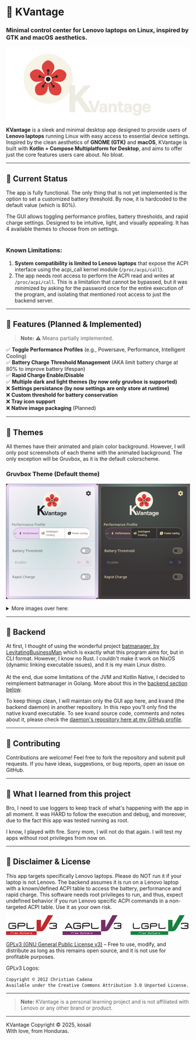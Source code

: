 # 🌸 KVantage
### Minimal control center for Lenovo laptops on Linux, inspired by GTK and macOS aesthetics.

![KVantage logo](repo_images/main_logo.png)

**KVantage** is a sleek and minimal desktop app designed to provide users of **Lenovo laptops** running Linux with easy access to essential device settings. Inspired by the clean aesthetics of **GNOME (GTK)** and **macOS**, KVantage is built with **Kotlin + Compose Multiplatform for Desktop**, and aims to offer just the core features users care about. No bloat.

---

## 🌻 Current Status
The app is fully functional. The only thing that is not yet implemented is the option to set a customized battery threshold. By now, it is hardcoded to the default value (which is 80%).

The GUI allows toggling performance profiles, battery thresholds, and rapid charge settings. Designed to be intuitive, light, and visually appealing. It has 4 available themes to choose from on settings.
  <br><br>

### **Known Limitations:**
  1. **System compatibility is limited to Lenovo laptops** that expose the ACPI interface using the acpi_call kernel module (`/proc/acpi/call`).
  2. The app needs root access to perform the ACPI read and writes at `/proc/acpi/call`. This is a limitation that cannot be bypassed, but it was minimized by asking for the password once for the entire execution of the program, and isolating that mentioned root access to just the backend server.

[//]: # (### **Known bugs:**)
[//]: # (* **No bugs found so far.**)

---

## 🌹 Features (Planned & Implemented)

> **Note:** ⚠️  Means partially implemented.

✅ **Toggle Performance Profiles** (e.g., Powersave, Performance, Intelligent Cooling)  
✅ **Battery Charge Threshold Management**  (AKA limit battery charge at 80% to improve battery lifespan)  
✅ **Rapid Charge Enable/Disable**  
✅ **Multiple dark and light themes (by now only gruvbox is supported)**   
❌ **Settings persistance (by now settings are only store at runtime)**  
❌ **Custom threshold for battery conservation**  
❌ **Tray icon support**  
❌ **Native image packaging** (Planned)

---
##  🪻 Themes
All themes have their animated and plain color background. However, I will only post screenshots of each theme with the animated background. The only exception will be Gruvbox, as it is the default colorscheme.

### Gruvbox Theme (Default theme)
![Animated Background ON with Gruvbox theme](repo_images/gruvbox_theme_1.png)
<details>
  <summary>More images over here:</summary>

### Gruvbox Theme (Animated theme disabled)
![Animated Background OFF with Gruvbox theme](repo_images/gruvbox_theme_2.png)

### Material You Theme
![Animated Background ON with Material theme](repo_images/material_theme.png)

### Kanagawa Theme
![Animated Background ON with Kanagawa theme](repo_images/kanagawa_theme.png)

### Dracula Theme
![Animated Background ON with Dracula theme](repo_images/dracula_theme.png)


[//]: # (![Settings]&#40;repo_images/gruvbox_theme_3.png&#41;)

</details>

---
##  🪷 Backend
At first, I thought of using the wonderful project [batmanager, by LevitatingBusinessMan](https://github.com/LevitatingBusinessMan/batmanager) which is exactly what this program aims for, but in CLI format. However, I know no Rust. I couldn't make it work on NixOS (dynamic linking executable issues), and it is my main Linux distro.<br><br>
At the end, due some limitations of the JVM and Kotlin Native, I decided to reimplement batmanager in Golang. More about this in the [backend section below](#backend).

To keep things clean, I will maintain only the GUI app here, and kvand (the backend daemon) in another repository. In this repo you'll only find the native kvand executable. To see kvand source code, comments and notes about it, please check the [daemon's repository here at my GitHub profile](https://github.com/kosail/Kvand).


---

## 💐 Contributing
Contributions are welcome! Feel free to fork the repository and submit pull requests. If you have ideas, suggestions, or bug reports, open an issue on GitHub.

---

## 🎒 What I learned from this project

Bro, I need to use loggers to keep track of what's happening with the app in all moment. It was HARD to follow the execution and debug, and moreover, due to the fact this app was tested running as root.

I know, I played with fire. Sorry mom, I will not do that again. I will test my apps without root privileges from now on.

---

## 📜 Disclaimer & License
This app targets specifically Lenovo laptops. Please do NOT run it if your laptop is not Lenovo. The backend assumes it is run on a Lenovo laptop with a known/defined ACPI table to access the battery, performance and rapid charge.
This software needs root privileges to run, and thus, expect undefined behavior if you run Lenovo specific ACPI commands in a non-targeted ACPI table. Use it as your own risk.

![GPLv3 License logo. Copyright © 2012 Christian Cadena](repo_images/license-logos-by-christian-candena-GNU_GPLv3_License.png)

[GPLv3 (GNU General Public License v3)](LICENSE.txt) – Free to use, modify, and distribute as long as this remains open source, and it is not use for profitable purposes.

GPLv3 Logos:

    Copyright © 2012 Christian Cadena
    Available under the Creative Commons Attribution 3.0 Unported License.


---
> **Note:** KVantage is a personal learning project and is not affiliated with Lenovo or any other brand or product.
---
KVantage Copyright © 2025, kosail 
<br>
With love, from Honduras.
